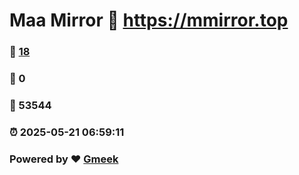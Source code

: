 # Maa Mirror :link: https://mmirror.top 
### :page_facing_up: [18](https://mmirror.top/tag.html) 
### :speech_balloon: 0 
### :hibiscus: 53544 
### :alarm_clock: 2025-05-21 06:59:11 
### Powered by :heart: [Gmeek](https://github.com/Meekdai/Gmeek)

